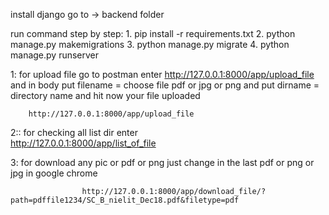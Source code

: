 install django
go to -> backend folder

run command step by step:
    1. pip install -r requirements.txt
    2. python manage.py makemigrations
    3. python manage.py migrate
    4. python manage.py runserver



1: for upload file go to postman enter http://127.0.0.1:8000/app/upload_file  and in body  put filename = choose file pdf or jpg or png
				      and put dirname = directory name
 and hit now your file uploaded 
                  												
		http://127.0.0.1:8000/app/upload_file





2:: for checking all list dir enter  
					http://127.0.0.1:8000/app/list_of_file




3: for download any pic or pdf or png just change in the last pdf or png or jpg in google chrome 
	  
					http://127.0.0.1:8000/app/download_file/?path=pdffile1234/SC_B_nielit_Dec18.pdf&filetype=pdf



